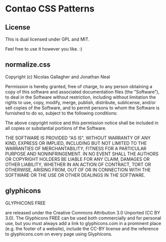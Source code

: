 Contao CSS Patterns
===================

License
-------
This is dual licensed under GPL and MIT.

Feel free to use it however you like. :)

normalize.css
-------------
Copyright (c) Nicolas Gallagher and Jonathan Neal

Permission is hereby granted, free of charge, to any person obtaining a copy of this software and associated documentation files (the "Software"), to deal in the Software without restriction, including without limitation the rights to use, copy, modify, merge, publish, distribute, sublicense, and/or sell copies of the Software, and to permit persons to whom the Software is furnished to do so, subject to the following conditions:

The above copyright notice and this permission notice shall be included in all copies or substantial portions of the Software.

THE SOFTWARE IS PROVIDED "AS IS", WITHOUT WARRANTY OF ANY KIND, EXPRESS OR IMPLIED, INCLUDING BUT NOT LIMITED TO THE WARRANTIES OF MERCHANTABILITY, FITNESS FOR A PARTICULAR PURPOSE AND NONINFRINGEMENT. IN NO EVENT SHALL THE AUTHORS OR COPYRIGHT HOLDERS BE LIABLE FOR ANY CLAIM, DAMAGES OR OTHER LIABILITY, WHETHER IN AN ACTION OF CONTRACT, TORT OR OTHERWISE, ARISING FROM, OUT OF OR IN CONNECTION WITH THE SOFTWARE OR THE USE OR OTHER DEALINGS IN THE SOFTWARE.

glyphicons
----------
GLYPHICONS FREE

are released under the Creative Commons Attribution 3.0 Unported (CC BY 3.0). The Glyphicons FREE can be used both commercially and for personal use, but you must always add a link to glyphicons.com in a prominent place (e.g. the footer of a website), include the CC-BY license and the reference to glyphicons.com on every page using Glyphicons.
